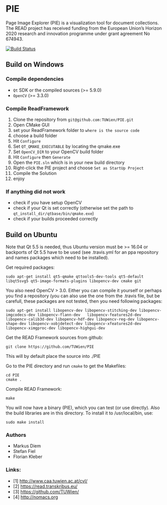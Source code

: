 # PIE
Page Image Explorer (PIE) is a visualization tool for document collections. The READ project  has  received  funding  from  the European  Union’s  Horizon  2020 research  and innovation programme under grant agreement No 674943.

[![Build Status](https://travis-ci.org/TUWien/PIE.svg?branch=master)](https://travis-ci.org/TUWien/PIE)
<!-- [![codecov](https://codecov.io/gh/TUWien/PIE/branch/master/graph/badge.svg)](https://codecov.io/gh/TUWien/PIE) -->

## Build on Windows
### Compile dependencies
- `Qt` SDK or the compiled sources (>= 5.9.0)
- `OpenCV` (>= 3.3.0)

### Compile ReadFramework
1. Clone the repository from `git@github.com:TUWien/PIE.git`
2. Open CMake GUI
3. set your ReadFramework folder to `where is the source code`
4. choose a build folder
5. Hit `Configure`
6. Set `QT_QMAKE_EXECUTABLE` by locating the qmake.exe
7. Set `OpenCV_DIR` to your OpenCV build folder
8. Hit `Configure` then `Generate`
9. Open the `PIE.sln` which is in your new build directory
10. Right-click the PIE project and choose `Set as StartUp Project`
11. Compile the Solution
12. enjoy

### If anything did not work
- check if you have setup OpenCV
- check if your Qt is set correctly (otherwise set the path to `qt_install_dir/qtbase/bin/qmake.exe`)
- check if your builds proceeded correctly

## Build on Ubuntu
Note that Qt 5.5 is needed, thus Ubuntu version must be >= 16.04 or backports of Qt 5.5 have to be used (see .travis.yml for an ppa repository and names packages which need to be installed).

Get required packages:

``` console
sudo apt-get install qt5-qmake qttools5-dev-tools qt5-default libqt5svg5 qt5-image-formats-plugins libopencv-dev cmake git
```

You also need OpenCV > 3.0. Either you can compile it yourself or perhaps you find a repository (you can also use the one from the .travis file, but be carefull, these packages are not tested, then you need following packages:
``` console
sudo apt-get install libopencv-dev libopencv-stitching-dev libopencv-imgcodecs-dev libopencv-flann-dev   libopencv-features2d-dev libopencv-calib3d-dev libopencv-hdf-dev libopencv-reg-dev libopencv-shape-dev libopencv-xobjdetect-dev libopencv-xfeatures2d-dev libopencv-ximgproc-dev libopencv-highgui-dev
```

Get the READ Framework sources from github:
``` console
git clone https://github.com/TUWien/PIE
```
This will by default place the source into ./PIE

Go to the PIE directory and run `cmake` to get the Makefiles:
``` console
cd PIE
cmake .
```

Compile READ Framework:
``` console
make
```

You will now have a binary (PIE), which you can test (or use directly). Also the build libraries are in this directory. To install it to /usr/local/bin, use:
``` console
sudo make install
```

### Authors
- Markus Diem
- Stefan Fiel
- Florian Kleber

### Links:
- [1] http://www.caa.tuwien.ac.at/cvl/
- [2] https://read.transkribus.eu/
- [3] https://github.com/TUWien/
- [4] http://nomacs.org
